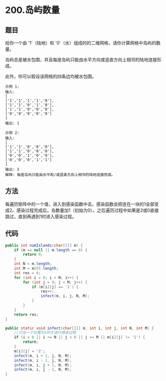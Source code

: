 # 200.岛屿数量

## 题目
给你一个由 '1'（陆地）和 '0'（水）组成的的二维网格，请你计算网格中岛屿的数量。

岛屿总是被水包围，并且每座岛屿只能由水平方向或竖直方向上相邻的陆地连接形成。

此外，你可以假设该网格的四条边均被水包围。

    示例 1:
    输入:
    [
    ['1','1','1','1','0'],
    ['1','1','0','1','0'],
    ['1','1','0','0','0'],
    ['0','0','0','0','0']
    ]
    输出: 1

    示例 2:
    输入:
    [
    ['1','1','0','0','0'],
    ['1','1','0','0','0'],
    ['0','0','1','0','0'],
    ['0','0','0','1','1']
    ]
    输出: 3
    解释: 每座岛屿只能由水平和/或竖直方向上相邻的陆地连接而成。

## 方法
每遍历矩阵中的一个值，进入到感染函数中去，感染函数会把连在一块的1全部变成2。感染过程完成后，岛数量加1（初始为0）。之后遍历过程中如果是2或0直接跳过，直到再遇到1时进入感染过程。

## 代码
```java
public int numIslands(char[][] m) {
    if (m == null || m.length == 0) {
        return 0;
    }
    int N = m.length;
    int M = m[0].length;
    int res = 0;
    for (int i = 0; i < N; i++) {
        for (int j = 0; j < M; j++) {
            if (m[i][j] == '1') {
                res++;
                infect(m, i, j, N, M);
            }
        }
    }
    return res;
}

public static void infect(char[][] m, int i, int j, int N, int M) {
    //只当一个位置为1时才进行感染过程
    if (i < 0 || i >= N || j < 0 || j >= M || m[i][j] != '1') {
        return;
    }
    m[i][j] = '2';
    infect(m, i + 1, j, N, M);
    infect(m, i - 1, j, N, M);
    infect(m, i, j + 1, N, M);
    infect(m, i, j - 1, N, M);
}
```

